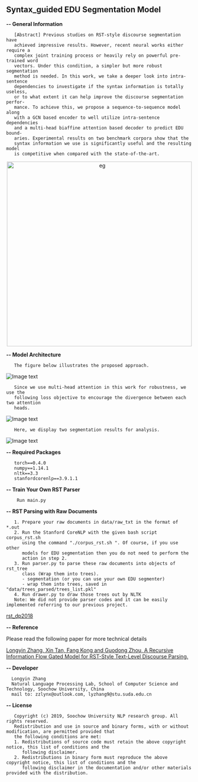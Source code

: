 ## Syntax_guided EDU Segmentation Model

<b>-- General Information</b>
```
   [Abstract] Previous studies on RST-style discourse segmentation have
   achieved impressive results. However, recent neural works either require a
   complex joint training process or heavily rely on powerful pre-trained word
   vectors. Under this condition, a simpler but more robust segmentation
   method is needed. In this work, we take a deeper look into intra-sentence
   dependencies to investigate if the syntax information is totally useless,
   or to what extent it can help improve the discourse segmentation perfor-
   mance. To achieve this, we propose a sequence-to-sequence model along
   with a GCN based encoder to well utilize intra-sentence dependencies
   and a multi-head biaffine attention based decoder to predict EDU bound-
   aries. Experimental results on two benchmark corpora show that the
   syntax information we use is significantly useful and the resulting model
   is competitive when compared with the state-of-the-art.
```
<div align=center>
<img src="https://github.com/NLP-Discourse-SoochowU/segmenter2020/blob/master/data/img/eg.png" width="500" alt="eg"/>
<br/>
</div>

<b>-- Model Architecture</b>
```
   The figure below illustrates the proposed approach.
```
![Image text](https://github.com/NLP-Discourse-SoochowU/segmenter2020/blob/master/data/img/model.png)
```
   Since we use multi-head attention in this work for robustness, we use the
   following loss objective to encourage the divergence between each two attention
   heads.
```
![Image text](https://github.com/NLP-Discourse-SoochowU/segmenter2020/blob/master/data/img/loss.png)
```
   Here, we display two segmentation results for analysis.
```
![Image text](https://github.com/NLP-Discourse-SoochowU/segmenter2020/blob/master/data/img/ana.png)

<b>-- Required Packages</b>
```
   torch==0.4.0
   numpy==1.14.1
   nltk==3.3
   stanfordcorenlp==3.9.1.1
```

<b>-- Train Your Own RST Parser</b>
```
    Run main.py

```

<b>-- RST Parsing with Raw Documents</b>
```
   1. Prepare your raw documents in data/raw_txt in the format of *.out
   2. Run the Stanford CoreNLP with the given bash script corpus_rst.sh
      using the command "./corpus_rst.sh ". Of course, if you use other
      models for EDU segmentation then you do not need to perform the
      action in step 2.
   3. Run parser.py to parse these raw documents into objects of rst_tree
      class (Wrap them into trees).
      - segmentation (or you can use your own EDU segmenter)
      - wrap them into trees, saved in "data/trees_parsed/trees_list.pkl"
   4. Run drawer.py to draw those trees out by NLTK
   Note: We did not provide parser codes and it can be easily implemented referring to our previous project.
```
[rst_dp2018](https://github.com/NLP-Discourse-SoochowU/rst_dp2018)

<b>-- Reference</b>

   Please read the following paper for more technical details

   [Longyin Zhang, Xin Tan, Fang Kong and Guodong Zhou, A Recursive Information Flow Gated Model for RST-Style Text-Level Discourse Parsing.](http://tcci.ccf.org.cn/conference/2019/papers/119.pdf)

<b>-- Developer</b>
```
  Longyin Zhang
  Natural Language Processing Lab, School of Computer Science and Technology, Soochow University, China
  mail to: zzlynx@outlook.com, lyzhang9@stu.suda.edu.cn

```

<b>-- License</b>
```
   Copyright (c) 2019, Soochow University NLP research group. All rights reserved.
   Redistribution and use in source and binary forms, with or without modification, are permitted provided that
   the following conditions are met:
   1. Redistributions of source code must retain the above copyright notice, this list of conditions and the
      following disclaimer.
   2. Redistributions in binary form must reproduce the above copyright notice, this list of conditions and the
      following disclaimer in the documentation and/or other materials provided with the distribution.
```
